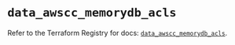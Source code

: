 # `data_awscc_memorydb_acls`

Refer to the Terraform Registry for docs: [`data_awscc_memorydb_acls`](https://registry.terraform.io/providers/hashicorp/awscc/0.70.0/docs/data-sources/memorydb_acls).

